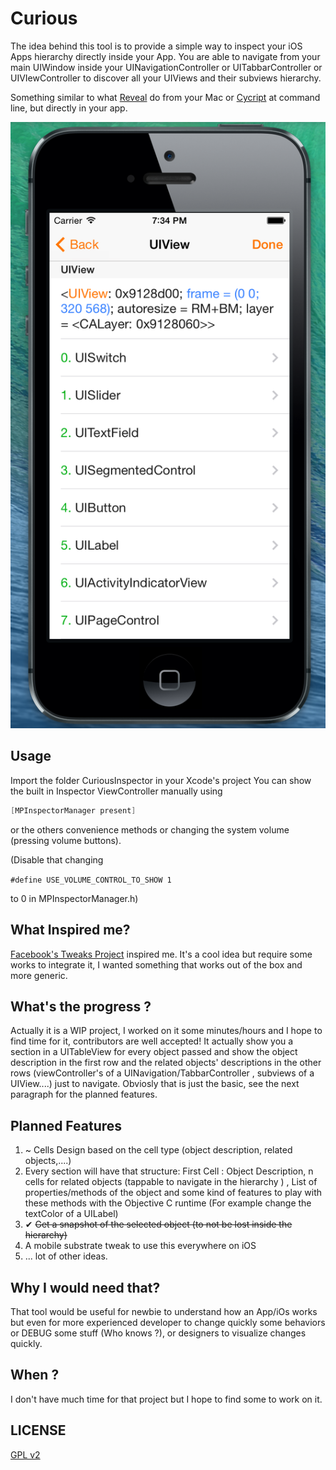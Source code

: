 Curious
==========
The idea behind this tool is to provide a simple way to inspect your iOS Apps hierarchy directly inside your App. 
You are able to navigate from your main UIWindow inside your UINavigationController or UITabbarController or UIVIewController to discover all your UIViews and their subviews hierarchy.

Something similar to what  [Reveal](http://revealapp.com "Reveal") do from your Mac or [Cycript](http://www.cycript.org "Cycript") at command line, but directly in your app.

![example](appSnapshot.png "image example")

Usage
-------------
Import the folder CuriousInspector in your Xcode's project
You can show the built in Inspector ViewController manually using 

 ```objective-c
[MPInspectorManager present]
```

or the others convenience methods or changing the system volume (pressing volume buttons). 

(Disable that changing
 
` #define USE_VOLUME_CONTROL_TO_SHOW 1 `

 to 0 in MPInspectorManager.h)



What Inspired me?
--------------
 [Facebook's Tweaks Project](https://github.com/facebook/Tweaks "Facebook's Tweaks Project") inspired me. It's a cool idea but require some works to integrate it, I wanted something that works out of the box and more generic.


What's the progress ?
-------------
Actually it is a WIP project, I worked on it some minutes/hours and I hope to find time for it, contributors are well accepted! It actually show you a section in a UITableView for every object passed and show the object description in the first row and the related objects' descriptions in the other rows (viewController's of a UINavigation/TabbarController , subviews of a UIView....) just to navigate.
Obviosly that is just the basic, see the next paragraph for the planned features.

Planned Features
-----------------
1. ~ Cells Design based on the cell type (object description, related objects,....)
2. Every section will have that structure: First Cell : Object Description, n cells for related objects (tappable to navigate in the hierarchy )  , List of properties/methods of the object and some kind of features to play with these methods with the Objective C runtime (For example change the textColor of a UILabel)
3. ✔ ~~Get a snapshot of the selected object (to not be lost inside the hierarchy)~~
4. A mobile substrate tweak to use this everywhere on iOS
5. ... lot of other ideas.

Why I would need that?
--------------
That tool would be useful for newbie to understand how an App/iOs works but even for more experienced developer to change quickly some behaviors or DEBUG some stuff (Who knows ?), or designers to visualize changes quickly.

When ?
---------------
I don't have much time for that project but I hope to find some to work on it.

LICENSE
---------------
[GPL v2](http://www.gnu.org/licenses/gpl-2.0.html "GPL v2")
